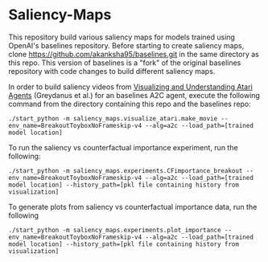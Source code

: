 # Saliency-Maps

This repository build various saliency maps for models trained using OpenAI's baselines repository. Before starting to create saliency maps, clone https://github.com/akanksha95/baselines.git in the same directory as this repo. This version of baselines is a "fork" of the original baselines repository with code changes to build different saliency maps.

In order to build saliency videos from [Visualizing and Understanding Atari Agents](https://arxiv.org/abs/1711.00138) (Greydanus et al.) for an baselines A2C agent, execute the following command from the directory containing this repo and the baselines repo:

`./start_python -m saliency_maps.visualize_atari.make_movie --env_name=BreakoutToyboxNoFrameskip-v4 --alg=a2c --load_path=[trained model location]`

To run the saliency vs counterfactual importance experiment, run the following:

`./start_python -m saliency_maps.experiments.CFimportance_breakout --env_name=BreakoutToyboxNoFrameskip-v4 --alg=a2c --load_path=[trained model location] --history_path=[pkl file containing history from visualization]`

To generate plots from saliency vs counterfactual importance data, run the following

`./start_python -m saliency_maps.experiments.plot_importance --env_name=BreakoutToyboxNoFrameskip-v4 --alg=a2c --load_path=[trained model location] --history_path=[pkl file containing history from visualization]`